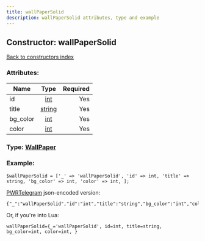 ```yaml
---
title: wallPaperSolid
description: wallPaperSolid attributes, type and example
---
```

## Constructor: wallPaperSolid  
[Back to constructors index](index.md)



### Attributes:

| Name     |    Type       | Required |
|----------|:-------------:|---------:|
|id|[int](../types/int.md) | Yes|
|title|[string](../types/string.md) | Yes|
|bg\_color|[int](../types/int.md) | Yes|
|color|[int](../types/int.md) | Yes|



### Type: [WallPaper](../types/WallPaper.md)


### Example:

```
$wallPaperSolid = ['_' => 'wallPaperSolid', 'id' => int, 'title' => string, 'bg_color' => int, 'color' => int, ];
```  

[PWRTelegram](https://pwrtelegram.xyz) json-encoded version:

```
{"_":"wallPaperSolid","id":"int","title":"string","bg_color":"int","color":"int"}
```


Or, if you're into Lua:  


```
wallPaperSolid={_='wallPaperSolid', id=int, title=string, bg_color=int, color=int, }

```



